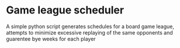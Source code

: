 # Game league scheduler
A simple python script generates schedules for a board game league, attempts to minimize excessive replaying of the same opponents and guarentee bye weeks for each player

